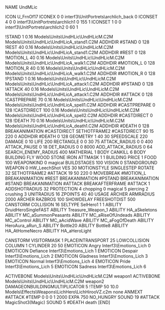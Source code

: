NAME UndMLic

ICON U_FrnOf17
ICONEX 0 0 interf3\UnitPortrets\archlich_back 0
ICONSET 4 0 0 interf3\UnitPortrets\archlich1 0 155 1
ICONSET 1 0 0 interf3\UnitPortrets\archlich2 0 60 1

!STAND          1 0.16 Models\Units\UndHLic\UndHLicM.C2M Models\Units\UndHLic\UndHLicA_stand1.C2M
ADDHDIR #STAND 0 128
!REST          40 0.16 Models\Units\UndHLic\UndHLicM.C2M Models\Units\UndHLic\UndHLicA_stand1.C2M
ADDHDIR #REST 0 128
!MOTION_L      40 0.16 Models\Units\UndHLic\UndHLicM.C2M Models\Units\UndHLic\UndHLicA_walk1.C2M
ADDHDIR #MOTION_L 0 128
!MOTION_R      40 0.16 Models\Units\UndHLic\UndHLicM.C2M Models\Units\UndHLic\UndHLicA_walk1.C2M
ADDHDIR #MOTION_R 0 128
!PSTAND        1  0.16 Models\Units\UndHLic\UndHLicM.C2M Models\Units\UndHLic\UndHLicA_attack1.C2M
ADDHDIR #PSTAND 0 128 
!ATTACK        40 0.16 Models\Units\UndHLic\UndHLicM.C2M Models\Units\UndHLic\UndHLicA_attack1.C2M
ADDHDIR #ATTACK 0 128
!CASTPREPARE        70 0.16 Models\Units\UndHLic\UndHLicM.C2M Models\Units\UndHLic\UndHLicA_spell1.C2M
ADDHDIR #CASTPREPARE 0 128
!CASTDIRECT       100 0.16 Models\Units\UndHLic\UndHLicM.C2M Models\Units\UndHLic\UndHLicA_spell2.C2M
ADDHDIR #CASTDIRECT 0 128
!DEATH         70 0.16 Models\Units\UndHLic\UndHLicM.C2M Models\Units\UndHLic\UndHLicA_death1.C2M
ADDHDIR #DEATH 0 128
BREAKANIMATION #CASTDIRECT
SETHOTFRAME2 #CASTDIRECT 90 15 220 0
ADDHDIR #DEATH 0 128
GEOMETRY 1 40 30
SPEEDSCALE 220
DAMAGE   0 10
LIFE     200
RECTANGLE 0 0 30 75
ATTACK_RADIUS 0 0 400
ATTACK_PAUSE 0 18
DET_RADIUS 0 0 8000
ADD_ATTACK_RADIUS 0 64
SEARCH_ENEMY_RADIUS 400
MATHERIAL 1 BODY
CANKILL 		6 BODY BUILDING FLY WOOD STONE IRON
ATTMASK 1 1 BUILDING
PRICE 1 FOOD 100
WEAPONKIND 0 magical
BUILDSTAGES 100
VISION 0
STANDGROUND
WEAPON 0 HW_LeechShot
VES 30
MOTIONSTYLE SINGLESTEP
ROTATE 32
SETHOTFRAME2 #ATTACK 19 50 220 0
MOVEBREAK #MOTION_L
BREAKANIMATION #REST
BREAKANIMATION #PSTAND
BREAKANIMATION #STAND
BREAKANIMATION #ATTACK
BREAKAFTERFRAME #ATTACK 1
ADDSHOTRADIUS 32
PROTECTION 4 chopping 0 magical 5 piercing 2 crushing 3
UNITRADIUS 16
ZPOINTS 40 40
USAGE ARCHER
ARMRADIUS 		2000
ARCHER
RAZBROS 100
SHOWDELAY
FREESHOTDIST 500
CANSTORM
COLLISION 16
SELTYPE SelHero1 1 1
ABILITY DruidHeroSingleFAST
ABILITY Treasure_Weapon_1
ABILITY HA_aSkeletons
ABILITY MC_aSummonPeasants
ABILITY MC_aRiseOfUndeads 
ABILITY MC_aControl 
ABILITY MC_aAcidWave 
ABILITY MC_aFogOfDeath
ABILITY HeroAura_aRun_S
ABILITY Bottle20
ABILITY Bottle8
ABILITY HA_AtHomeNecro
ABILITY HA_aHeroLight

CANSTORM
VISITORMASK 1
PLACEINTRANSPORT 25
LOWCOLLISION
COLUMN 1
CYLINDER 20 50
EMOTICON Angry Interf3\Emotions_Lich 0
EMOTICON Defiance Interf3\Emotions_Lich 1
EMOTICON Despair Interf3\Emotions_Lich 2
EMOTICON Gladness Interf3\Emotions_Lich 3
EMOTICON Normal Interf3\Emotions_Lich 4
EMOTICON Pride Interf3\Emotions_Lich 5
EMOTICON Sadness Interf3\Emotions_Lich 6

ACTIVEBONE Models\Units\UndHLic\UndHLicM.C2M weapon1
ACTIVEBONE Models\Units\UndHLic\UndHLicM.C2M weapon2
DAMAGEONBUILDINGMULTIPLICATOR 5
!TEMP 50 10.0 Models\Effects\Weapons\LichHero\LichHirooVZ.c2m none
ANMEXT #ATTACK #TEMP 0 0 0 1 2000
EXPA 750
NO_HUNGRY
SOUND 19 #ATTACK MagicShot3(Magic)
SOUND 5 #DEATH death
[END]
